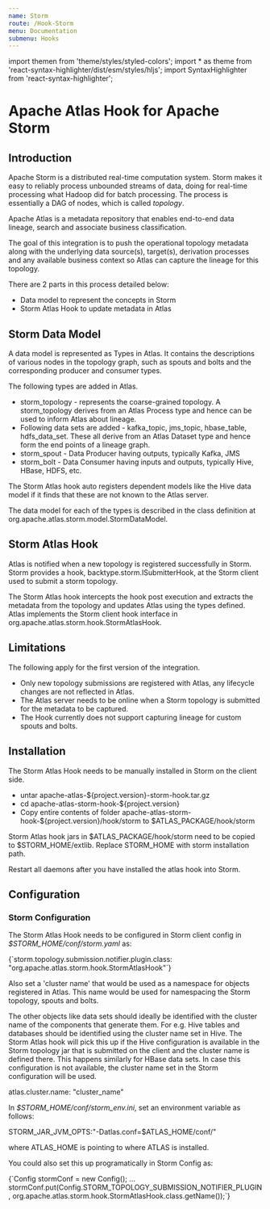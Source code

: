 ```yaml
---
name: Storm
route: /Hook-Storm
menu: Documentation
submenu: Hooks
---
```


import  themen  from 'theme/styles/styled-colors';
import  * as theme  from 'react-syntax-highlighter/dist/esm/styles/hljs';
import SyntaxHighlighter from 'react-syntax-highlighter';

# Apache Atlas Hook for Apache Storm

## Introduction

Apache Storm is a distributed real-time computation system. Storm makes it
easy to reliably process unbounded streams of data, doing for real-time
processing what Hadoop did for batch processing. The process is essentially
a DAG of nodes, which is called *topology*.

Apache Atlas is a metadata repository that enables end-to-end data lineage,
search and associate business classification.

The goal of this integration is to push the operational topology
metadata along with the underlying data source(s), target(s), derivation
processes and any available business context so Atlas can capture the
lineage for this topology.

There are 2 parts in this process detailed below:
   * Data model to represent the concepts in Storm
   * Storm Atlas Hook to update metadata in Atlas


## Storm Data Model

A data model is represented as Types in Atlas. It contains the descriptions
of various nodes in the topology graph, such as spouts and bolts and the
corresponding producer and consumer types.

The following types are added in Atlas.

   * storm_topology - represents the coarse-grained topology. A storm_topology derives from an Atlas Process type and hence can be used to inform Atlas about lineage.
   * Following data sets are added - kafka_topic, jms_topic, hbase_table, hdfs_data_set. These all derive from an Atlas Dataset type and hence form the end points of a lineage graph.
   * storm_spout - Data Producer having outputs, typically Kafka, JMS
   * storm_bolt - Data Consumer having inputs and outputs, typically Hive, HBase, HDFS, etc.

The Storm Atlas hook auto registers dependent models like the Hive data model
if it finds that these are not known to the Atlas server.

The data model for each of the types is described in
the class definition at org.apache.atlas.storm.model.StormDataModel.

## Storm Atlas Hook

Atlas is notified when a new topology is registered successfully in
Storm. Storm provides a hook, backtype.storm.ISubmitterHook, at the Storm client used to
submit a storm topology.

The Storm Atlas hook intercepts the hook post execution and extracts the metadata from the
topology and updates Atlas using the types defined. Atlas implements the
Storm client hook interface in org.apache.atlas.storm.hook.StormAtlasHook.


## Limitations

The following apply for the first version of the integration.

   * Only new topology submissions are registered with Atlas, any lifecycle changes are not reflected in Atlas.
   * The Atlas server needs to be online when a Storm topology is submitted for the metadata to be captured.
   * The Hook currently does not support capturing lineage for custom spouts and bolts.


## Installation

The Storm Atlas Hook needs to be manually installed in Storm on the client side.
   * untar apache-atlas-${project.version}-storm-hook.tar.gz
   * cd apache-atlas-storm-hook-${project.version}
   * Copy entire contents of folder apache-atlas-storm-hook-${project.version}/hook/storm to $ATLAS_PACKAGE/hook/storm

Storm Atlas hook jars in $ATLAS_PACKAGE/hook/storm need to be copied to $STORM_HOME/extlib.
Replace STORM_HOME with storm installation path.

Restart all daemons after you have installed the atlas hook into Storm.


## Configuration

### Storm Configuration

The Storm Atlas Hook needs to be configured in Storm client config
in *$STORM_HOME/conf/storm.yaml* as:

<SyntaxHighlighter wrapLines={true} language="shell" style={theme.dark}>
{`storm.topology.submission.notifier.plugin.class: "org.apache.atlas.storm.hook.StormAtlasHook"`}
</SyntaxHighlighter>

Also set a 'cluster name' that would be used as a namespace for objects registered in Atlas.
This name would be used for namespacing the Storm topology, spouts and bolts.

The other objects like data sets should ideally be identified with the cluster name of
the components that generate them. For e.g. Hive tables and databases should be
identified using the cluster name set in Hive. The Storm Atlas hook will pick this up
if the Hive configuration is available in the Storm topology jar that is submitted on
the client and the cluster name is defined there. This happens similarly for HBase
data sets. In case this configuration is not available, the cluster name set in the Storm
configuration will be used.

<SyntaxHighlighter wrapLines={true} language="shell" style={theme.dark}>
atlas.cluster.name: "cluster_name"
</SyntaxHighlighter>

In *$STORM_HOME/conf/storm_env.ini*, set an environment variable as follows:

<SyntaxHighlighter wrapLines={true} language="shell" style={theme.dark}>
STORM_JAR_JVM_OPTS:"-Datlas.conf=$ATLAS_HOME/conf/"
</SyntaxHighlighter>

where ATLAS_HOME is pointing to where ATLAS is installed.

You could also set this up programatically in Storm Config as:

<SyntaxHighlighter wrapLines={true} language="shell" style={theme.dark}>
    {`Config stormConf = new Config();
        ...
        stormConf.put(Config.STORM_TOPOLOGY_SUBMISSION_NOTIFIER_PLUGIN,
                org.apache.atlas.storm.hook.StormAtlasHook.class.getName());`}
</SyntaxHighlighter>
